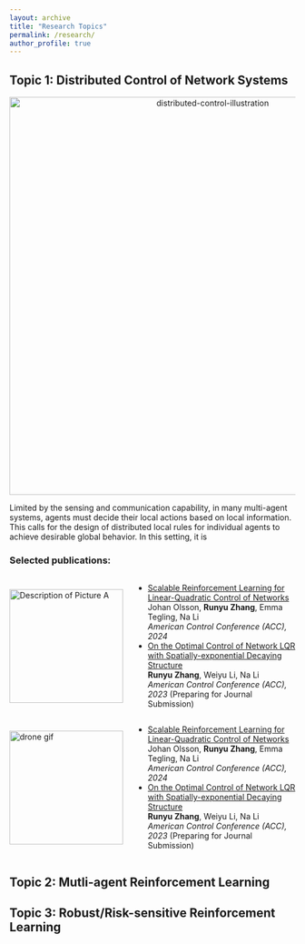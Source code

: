 ```yaml
---
layout: archive
title: "Research Topics"
permalink: /research/
author_profile: true
---
```


Topic 1: Distributed Control of Network Systems
----
<p align="center">
<img src="https://dianyu420376.github.io/runyu-cathy-zhang.github.io/images/distributed-control.png" alt="distributed-control-illustration" width="700" height="auto">
</p>

Limited by the sensing and communication capability, in many multi-agent systems, agents must decide their local actions based on local information. This calls for the design of distributed local rules for individual agents to achieve desirable global behavior.
In this setting, it is 

### Selected publications:


<div style="display: flex; align-items: center;">
    <img src="https://example.com/path-to-your-image.jpg" alt="Description of Picture A" style="width: 200px; height: auto;">
    <div style="margin-left: 20px;">
        <ul>
            <li>
                <a href="https://arxiv.org/abs/2401.16183" target="_blank">Scalable Reinforcement Learning for Linear-Quadratic Control of Networks</a>
                <br> Johan Olsson, <strong>Runyu Zhang</strong>, Emma Tegling, Na Li
                <br> <em>American Control Conference (ACC), 2024</em>
            </li>
            <li>
                <a href="https://arxiv.org/abs/2209.14376" target="_blank">On the Optimal Control of Network LQR with Spatially-exponential Decaying Structure</a>
                <br> <strong>Runyu Zhang</strong>, Weiyu Li, Na Li
                <br> <em>American Control Conference (ACC), 2023</em> (Preparing for Journal Submission)
            </li>
        </ul>
    </div>
</div>


<div style="display: flex; align-items: center;">
    <img src="https://example.com/path-to-your-image.jpg" alt="drone gif" style="width: 200px; height: auto;">
    <p style="margin-left: 20px;">

- [Scalable Reinforcement Learning for Linear-Quadratic Control of Networks
](https://arxiv.org/abs/2401.16183) <br> Johan Olsson, **Runyu Zhang**, Emma Tegling, Na Li
 <br> *American Control Conference (ACC), 2024*
- [On the Optimal Control of Network LQR with Spatially-exponential Decaying
Structure](https://arxiv.org/abs/2209.14376)<br>  **Runyu Zhang**, Weiyu Li, Na Li <br> *American Control Conference (ACC), 2023* (Preparing for Journal Submission)

</p>
</div>


Topic 2: Mutli-agent Reinforcement Learning
----


Topic 3:  Robust/Risk-sensitive Reinforcement Learning
----

